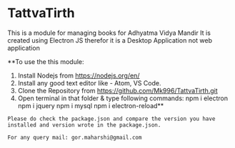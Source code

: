 # TattvaTirth

This is a module for managing books for Adhyatma Vidya Mandir
It is created using Electron JS therefor it is a Desktop Application not web application

**To use the this module:
  1. Install Nodejs from https://nodejs.org/en/
  2. Install any good text editor like - Atom, VS Code.
  3. Clone the Repository from https://github.com/Mk996/TattvaTirth.git
  4. Open terminal in that folder & type following commands:
    npm i electron
    npm i jquery
    npm i mysql
    npm i electron-reload**
    
    Please do check the package.json and compare the version you have installed and version wrote in the package.json.
    
    For any query mail: gor.maharshi@gmail.com


